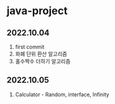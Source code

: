 # java-project

## 2022.10.04
1. first commit
2. 화폐 단위 환산 알고리즘
3. 홀수짝수 더하기 알고리즘

## 2022.10.05
1. Calculator - Random, interface, Infinity